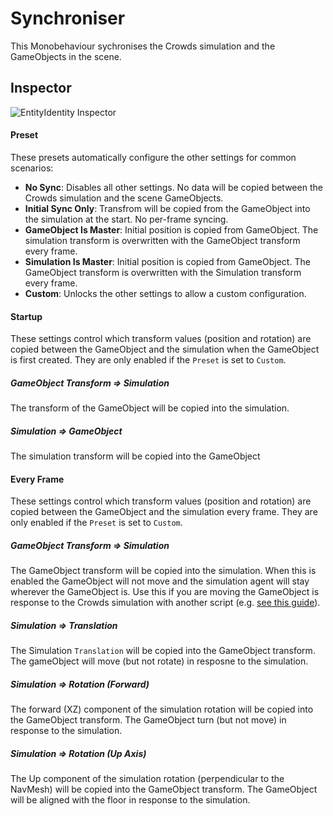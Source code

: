 # Synchroniser

This Monobehaviour sychronises the Crowds simulation and the GameObjects in the scene.

## Inspector

![EntityIdentity Inspector](../../../../images/SynchroniserInspector.png)

#### Preset

These presets automatically configure the other settings for common scenarios:

 - **No Sync**: Disables all other settings. No data will be copied between the Crowds simulation and the scene GameObjects.
 - **Initial Sync Only**: Transfrom will be copied from the GameObject into the simulation at the start. No per-frame syncing.
 - **GameObject Is Master**: Initial position is copied from GameObject. The simulation transform is overwritten with the GameObject transform every frame.
 - **Simulation Is Master**: Initial position is copied from GameObject. The GameObject transform is overwritten with the Simulation transform every frame.
 - **Custom**: Unlocks the other settings to allow a custom configuration.

#### Startup

These settings control which transform values (position and rotation) are copied between the GameObject and the simulation when the GameObject is first created. They are only enabled if the `Preset` is set to `Custom`.

##### GameObject Transform ⇒ Simulation

The transform of the GameObject will be copied into the simulation.

##### Simulation ⇒ GameObject

The simulation transform will be copied into the GameObject

#### Every Frame

These settings control which transform values (position and rotation) are copied between the GameObject and the simulation every frame. They are only enabled if the `Preset` is set to `Custom`.

##### GameObject Transform ⇒ Simulation

The GameObject transform will be copied into the simulation. When this is enabled the GameObject will not move and the simulation agent will stay wherever the GameObject is. Use this if you are moving the GameObject is response to the Crowds simulation with another script (e.g. [see this guide](/HowTo/AnimatedAgents)).

##### Simulation ⇒ Translation

The Simulation `Translation` will be copied into the GameObject transform. The gameObject will move (but not rotate) in resposne to the simulation.

##### Simulation ⇒ Rotation (Forward)

The forward (XZ) component of the simulation rotation will be copied into the GameObject transform. The GameObject turn (but not move) in response to the simulation.

##### Simulation ⇒ Rotation (Up Axis)

The Up component of the simulation rotation (perpendicular to the NavMesh) will be copied into the GameObject transform. The GameObject will be aligned with the floor in response to the simulation.